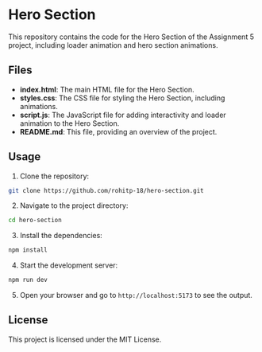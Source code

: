 # Hero Section

This repository contains the code for the Hero Section of the Assignment 5 project, including loader animation and hero section animations.

## Files

- **index.html**: The main HTML file for the Hero Section.
- **styles.css**: The CSS file for styling the Hero Section, including animations.
- **script.js**: The JavaScript file for adding interactivity and loader animation to the Hero Section.
- **README.md**: This file, providing an overview of the project.

## Usage

1. Clone the repository:

```sh
git clone https://github.com/rohitp-18/hero-section.git
```

2. Navigate to the project directory:

```sh
cd hero-section
```

3. Install the dependencies:

```sh
npm install
```

4. Start the development server:

```sh
npm run dev
```

5. Open your browser and go to `http://localhost:5173` to see the output.

## License

This project is licensed under the MIT License.
